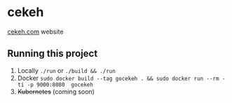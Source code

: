 # cekeh

[cekeh.com](http://cekeh.com) website

## Running this project

1. Locally `./run` or `./build && ./run`
2. Docker `sudo docker build --tag gocekeh . && sudo docker run --rm -ti -p 9000:8080  gocekeh`
3. ~~Kubernetes~~ (coming soon)
